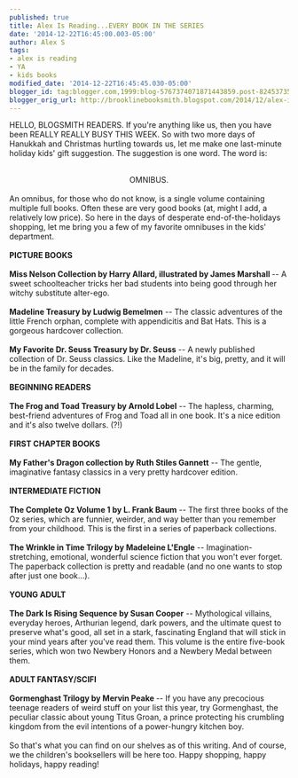 ```yaml
---
published: true
title: Alex Is Reading...EVERY BOOK IN THE SERIES
date: '2014-12-22T16:45:00.003-05:00'
author: Alex S
tags:
- alex is reading
- YA
- kids books
modified_date: '2014-12-22T16:45:45.030-05:00'
blogger_id: tag:blogger.com,1999:blog-5767374071871443859.post-8245373501932198260
blogger_orig_url: http://brooklinebooksmith.blogspot.com/2014/12/alex-is-readingevery-book-in-series.html
---
```


HELLO, BLOGSMITH READERS. If you're anything like us, then you have been REALLY REALLY BUSY THIS WEEK. So with two more days of Hanukkah and Christmas hurtling towards us, let me make one last-minute holiday kids' gift suggestion. The suggestion is one word. The word is:<br /><br /><div style="text-align: center;">OMNIBUS.</div><div style="text-align: center;"><br /></div><div style="text-align: left;">An omnibus, for those who do not know, is a single volume containing multiple full books. Often these are very good books (at, might I add, a relatively low price). So here in the days of desperate end-of-the-holidays shopping, let me bring you a few of my favorite omnibuses in the kids' department.</div><div style="text-align: left;"><br /></div><div style="text-align: left;"><b>PICTURE BOOKS</b></div><div style="text-align: left;"><br /></div><div style="text-align: left;"><b>Miss Nelson Collection by Harry Allard, illustrated by James Marshall </b>-- A sweet schoolteacher tricks her bad students into being good through her witchy substitute alter-ego.</div><div style="text-align: left;"><br /></div><div style="text-align: left;"><b>Madeline Treasury by Ludwig Bemelmen</b> -- The classic adventures of the little French orphan, complete with appendicitis and Bat Hats. This is a gorgeous hardcover collection.</div><div style="text-align: left;"><br /></div><div style="text-align: left;"><b>My Favorite Dr. Seuss Treasury by Dr. Seuss</b> -- A newly published collection of Dr. Seuss classics. Like the Madeline, it's big, pretty, and it will be in the family for decades.</div><div style="text-align: left;"><br /></div><div style="text-align: left;"><b>BEGINNING READERS</b></div><div style="text-align: left;"><br /></div><div style="text-align: left;"><b>The Frog and Toad Treasury by Arnold Lobel</b> -- The hapless, charming, best-friend adventures of Frog and Toad all in one book. It's a nice edition and it's also twelve dollars. (?!)</div><div style="text-align: left;"><br /></div><div style="text-align: left;"><b>FIRST CHAPTER BOOKS</b></div><div style="text-align: left;"><br /></div><div style="text-align: left;"><b>My Father's Dragon collection by Ruth Stiles Gannett</b> -- The gentle, imaginative fantasy classics in a very pretty hardcover edition.</div><div style="text-align: left;"><br /></div><div style="text-align: left;"><b>INTERMEDIATE FICTION</b></div><div style="text-align: left;"><br /></div><div style="text-align: left;"><b>The Complete Oz Volume 1 by L. Frank Baum</b> -- The first three books of the Oz series, which are funnier, weirder, and way better than you remember from your childhood. This is the first in a series of paperback collections.</div><div style="text-align: left;"><br /></div><div style="text-align: left;"><b>The Wrinkle in Time Trilogy by Madeleine L'Engle</b> -- Imagination-stretching, emotional, wonderful science fiction that you won't ever forget. The paperback collection is pretty and readable (and no one wants to stop after just one book...).</div><div style="text-align: left;"><br /></div><div style="text-align: left;"><b>YOUNG ADULT</b></div><div style="text-align: left;"><br /></div><div style="text-align: left;"><b>The Dark Is Rising Sequence by Susan Cooper</b> -- Mythological villains, everyday heroes, Arthurian legend, dark powers, and the ultimate quest to preserve what's good, all set in a stark, fascinating England that will stick in your mind years after you've read them. This volume is the entire five-book series, which won two Newbery Honors and a Newbery Medal between them.<b>&nbsp;</b></div><div style="text-align: left;"><br /></div><div style="text-align: left;"><b>ADULT FANTASY/SCIFI</b></div><div style="text-align: left;"><br /></div><div style="text-align: left;"><b>Gormenghast Trilogy by Mervin Peake<i> </i></b><i>-- </i>If you have any precocious teenage readers of weird stuff on your list this year, try Gormenghast, the peculiar classic about young Titus Groan, a prince protecting his crumbling kingdom from the evil intentions of a power-hungry kitchen boy.</div><div style="text-align: left;"><br /></div>So that's what you can find on our shelves as of this writing. And of course, we the children's booksellers will be here too. Happy shopping, happy holidays, happy reading!